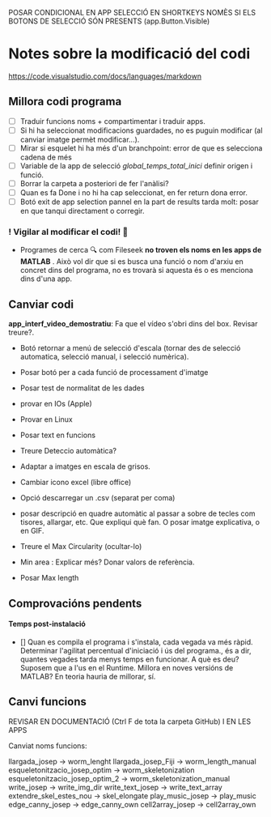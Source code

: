 


POSAR CONDICIONAL EN APP SELECCIÓ EN SHORTKEYS NOMÈS SI ELS BOTONS DE SELECCIÓ SÓN PRESENTS (app.Button.Visible)

# Notes sobre la modificació del codi

https://code.visualstudio.com/docs/languages/markdown

## Millora codi programa  
- [ ] Traduir funcions noms + compartimentar i traduir apps.
- [ ] Si hi ha seleccionat  modificacions guardades, no es puguin modificar (al canviar imatge permèt modificar...).
- [ ] Mirar si esquelet hi ha més d'un branchpoint: error de que es selecciona cadena de més
- [ ] Variable de la app de selecció *global_temps_total_inici* definir origen i funció.
- [ ] Borrar la carpeta a posteriori de fer l'anàlisi?
- [ ] Quan es fa Done i no hi ha cap seleccionat, en fer return dona error.
- [ ] Botó exit de app selection pannel en la part de results tarda molt: posar en que tanqui directament o corregir.

### ! Vigilar al modificar el codi! 👀

- Programes de cerca 🔍  com Fileseek **no troven els noms en les apps de MATLAB** . Això vol dir que si es busca una funció o nom d'arxiu en concret dins del programa, no es trovarà si aquesta és o es menciona dins d'una app.




## Canviar codi

**app_interf_video_demostratiu**: Fa que el vídeo s'obri dins del box. Revisar treure?.

- Botó retornar a menú de selecció d'escala (tornar des de selecció automatica, selecció manual, i selecció numèrica).

- Posar botó per a cada funció de processament d'imatge

- Posar test de normalitat de les dades

- provar en IOs (Apple)
- Provar en Linux

- Posar text en funcions
- Treure Deteccio automàtica?

- Adaptar a imatges en escala de grisos.

- Cambiar icono excel (libre office)
- Opció descarregar un .csv (separat per coma)

- posar descripció en quadre automàtic al passar a sobre de tecles com tisores, allargar, etc. Que expliqui què fan. O posar imatge explicativa, o en GIF.

- Treure el Max Circularity (ocultar-lo)

- Min area : Explicar més? Donar valors de referència.

- Posar Max length









## Comprovacións pendents

 
#### Temps post-instalació
- [] Quan es compila el programa i s'instala, cada vegada va més ràpid. Determinar l'agilitat percentual d'iniciació i ús del programa., és a dir, quantes vegades tarda menys temps en funcionar. 
A què es deu? Suposem que a l'us en el Runtime.
Millora en noves versións de MATLAB? En teoria hauria de millorar, sí.



## Canvi funcions

REVISAR EN DOCUMENTACIÓ (Ctrl F de tota la carpeta GitHub) I EN LES APPS

Canviat noms funcions:

llargada_josep -> worm_lenght
llargada_josep_Fiji -> worm_length_manual
esqueletonitzacio_josep_optim -> worm_skeletonization
esqueletonitzacio_josep_optim_2 -> worm_skeletonization_manual
write_josep -> write_img_dir
write_text_josep -> write_text_array
extendre_skel_estes_nou -> skel_elongate
play_music_josep -> play_music
edge_canny_josep -> edge_canny_own
cell2array_josep -> cell2array_own

